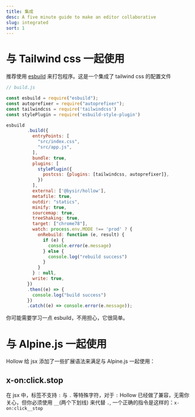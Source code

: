 ```yaml
---
title: 集成
desc: A five minute guide to make an editor collaborative
slug: integrated
sort: 1
---
```


# 与 Tailwind css 一起使用
推荐使用 [esbuild](https://esbuild.github.io/) 来打包程序。这是一个集成了 tailwind css 的配置文件

```js
// build.js

const esbuild = require("esbuild");
const autoprefixer = require("autoprefixer");
const tailwindcss = require('tailwindcss')
const stylePlugin = require('esbuild-style-plugin')

esbuild
        .build({
          entryPoints: [
            "src/index.css",
            "src/app.js",
          ],
          bundle: true,
          plugins: [
            stylePlugin({
              postcss: {plugins: [tailwindcss, autoprefixer]},
            })
          ],
          external: ['@bysir/hollow'],
          metafile: true,
          outdir: "statics",
          minify: true,
          sourcemap: true,
          treeShaking: true,
          target: ["chrome78"],
          watch: process.env.MODE !== 'prod' ? {
            onRebuild: function (e, result) {
              if (e) {
                console.error(e.message)
              } else {
                console.log("rebuild success")
              }
            }
          } : null,
          write: true,
        })
        .then((e) => {
          console.log("build success")
        })
        .catch((e) => console.error(e.message));
```

你可能需要学习一点 esbuild，不用担心，它很简单。

# 与 Alpine.js 一起使用

Hollow 给 jsx 添加了一些扩展语法来满足与 Alpine.js 一起使用：

## x-on:click.stop

在 jsx 中，标签不支持 `:` 与 `.` 等特殊字符，对于 `:` Hollow 已经做了兼容，无需你关心，但你必须使用 `__`(两个下划线) 来代替 `.`, 一个正确的指令是这样的：`x-on:click__stop`